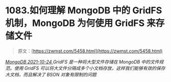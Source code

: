 <!--yml
category: 未分类
date: 0001-01-01 00:00:00
--->

# 1083.如何理解 MongoDB 中的 GridFS 机制，MongoDB 为何使用 GridFS 来存储文件

> 原文：[https://zwmst.com/5458.html](https://zwmst.com/5458.html)

   [ *MongoDB* ](https://zwmst.com/mongodb)*[ <time datetime="2021-10-25T01:06:20+08:00"> 2021-10-24 </time> ](https://zwmst.com/5458.html)  GridFS 是一种将大型文件存储在 MongoDB 中的文件规范。使用 GridFS 可以将大文件分隔成多个小文档存放，这样我们能够有效的保存大文档，而且解决了 BSON 对象有限制的问题*